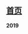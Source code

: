 **[首页](https://docs.qq.com/doc/DVWJQVm5mS3FQbnBY)**
------------------------------------------------------------------------------------------------------------------------------------------
**2019**

